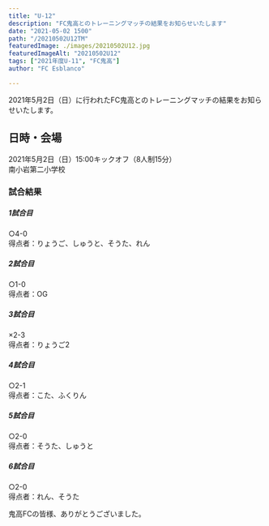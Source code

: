 ```yaml
---
title: "U-12"
description: "FC鬼高とのトレーニングマッチの結果をお知らせいたします"
date: "2021-05-02 1500"
path: "/20210502U12TM"
featuredImage: ./images/20210502U12.jpg
featuredImageAlt: "20210502U12"
tags: ["2021年度U-11", "FC鬼高"]
author: "FC Esblanco"

---
```


2021年5月2日（日）に行われたFC鬼高とのトレーニングマッチの結果をお知らせいたします。

## 日時・会場

2021年5月2日（日）15:00キックオフ（8人制15分）  
南小岩第二小学校  

### 試合結果

#####  1試合目  
○4-0  
得点者：りょうご、しゅうと、そうた、れん

##### 2試合目  
○1-0  
得点者：OG

#####  3試合目  
×2-3  
得点者：りょうご2

##### 4試合目  
○2-1  
得点者：こた、ふくりん

#####  5試合目  
○2-0  
得点者：そうた、しゅうと

##### 6試合目  
○2-0  
得点者：れん、そうた




鬼高FCの皆様、ありがとうございました。

